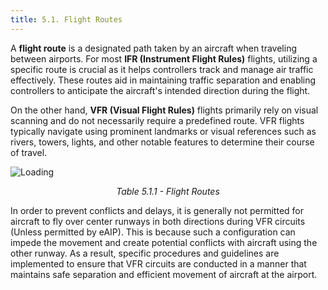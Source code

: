 ```yaml
---
title: 5.1. Flight Routes
---
```

A **flight route** is a designated path taken by an aircraft when traveling between airports. For most **IFR (Instrument Flight Rules)** flights, utilizing a specific route is crucial as it helps controllers track and manage air traffic effectively. These routes aid in maintaining traffic separation and enabling controllers to anticipate the aircraft's intended direction during the flight.

On the other hand, **VFR (Visual Flight Rules)** flights primarily rely on visual scanning and do not necessarily require a predefined route. VFR flights typically navigate using prominent landmarks or visual references such as rivers, towers, lights, and other notable features to determine their course of travel. 


  ![Loading](https://docs.khaleejvacc.net/assets/images/route-bedf92767da73589549ec180b1e09b42.png)

<p style="text-align: center; font-style: italic;">
Table 5.1.1 - Flight Routes
</p>


In order to prevent conflicts and delays, it is generally not permitted for aircraft to fly over center runways in both directions during VFR circuits (Unless permitted by eAIP). This is because such a configuration can impede the movement and create potential conflicts with aircraft using the other runway. As a result, specific procedures and guidelines are implemented to ensure that VFR circuits are conducted in a manner that maintains safe separation and efficient movement of aircraft at the airport.

